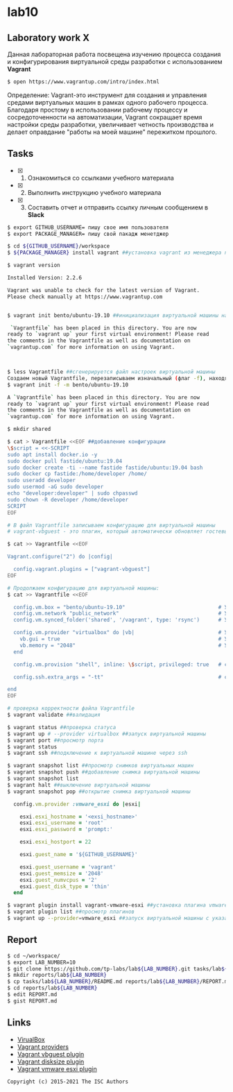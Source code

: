 # lab10
## Laboratory work X

Данная лабораторная работа посвещена изучению процесса создания и конфигурирования виртуальной среды разработки с использованием **Vagrant**

```sh
$ open https://www.vagrantup.com/intro/index.html
```
Определение: 
Vagrant-это инструмент для создания и управления средами виртуальных машин в рамках одного рабочего процесса. Благодаря простому в использовании рабочему процессу и сосредоточенности на автоматизации, Vagrant сокращает время настройки среды разработки, увеличивает четность производства и делает оправдание "работы на моей машине" пережитком прошлого.

## Tasks

- [x] 1. Ознакомиться со ссылками учебного материала
- [x] 2. Выполнить инструкцию учебного материала
- [x] 3. Составить отчет и отправить ссылку личным сообщением в **Slack**



```sh
$ export GITHUB_USERNAME= пишу свое имя пользователя
$ export PACKAGE_MANAGER= пишу свой пакадж менетджер
```

```sh
$ cd ${GITHUB_USERNAME}/workspace
$ ${PACKAGE_MANAGER} install vagrant ##установка vagrant из менеджера пакетов
```

```sh
$ vagrant version

Installed Version: 2.2.6

Vagrant was unable to check for the latest version of Vagrant.
Please check manually at https://www.vagrantup.com


$ vagrant init bento/ubuntu-19.10 ##инициализация виртуальной машины на ubuntu

 `Vagrantfile` has been placed in this directory. You are now
ready to `vagrant up` your first virtual environment! Please read
the comments in the Vagrantfile as well as documentation on
`vagrantup.com` for more information on using Vagrant.



$ less Vagrantfile ##сгенерируется файл настроек виртуальной машины
Создаем новый Vagrantfile, перезаписываем изначальный (флаг -f), находящийся в текущем пути. Причем информация в нем будет в минимальном объеме (флаг -m)
$ vagrant init -f -m bento/ubuntu-19.10

A `Vagrantfile` has been placed in this directory. You are now
ready to `vagrant up` your first virtual environment! Please read
the comments in the Vagrantfile as well as documentation on
`vagrantup.com` for more information on using Vagrant.
```

```sh
$ mkdir shared
```

```sh
$ cat > Vagrantfile <<EOF ##добавление конфигурации
\$script = <<-SCRIPT
sudo apt install docker.io -y
sudo docker pull fastide/ubuntu:19.04
sudo docker create -ti --name fastide fastide/ubuntu:19.04 bash
sudo docker cp fastide:/home/developer /home/
sudo useradd developer
sudo usermod -aG sudo developer
echo "developer:developer" | sudo chpasswd
sudo chown -R developer /home/developer
SCRIPT
EOF
```

```sh
# В файл Vagrantfile записываем конфигурацию для виртуальной машины
# vagrant-vbguest - это плагин, который автоматически обновляет гостевые дополнения VirtualBox

$ cat >> Vagrantfile <<EOF

Vagrant.configure("2") do |config|

  config.vagrant.plugins = ["vagrant-vbguest"]
EOF
```

```sh
# Продолжаем конфигурацию для виртуальной машины:
$ cat >> Vagrantfile <<EOF

  config.vm.box = "bento/ubuntu-19.10"                              # Указываем версию виртуальной машины: ubuntu-19.10
  config.vm.network "public_network"                                # Указываем настройки сети: public_network
  config.vm.synced_folder('shared', '/vagrant', type: 'rsync')      # Указываем связующие директории: 'shared', '/vagrant', type: 'rsync'

  config.vm.provider "virtualbox" do |vb|                           # Указываем тип виртуальной машины: virtualbox
    vb.gui = true                                                   # Указываем, что используется графический интерфейс: vb.gui = true 
    vb.memory = "2048"                                              # Указываем, сколько выделяем оперативной памяти под виртуальную машину: 2048МБ 
  end

  config.vm.provision "shell", inline: \$script, privileged: true   # config.vm.provision "shell" - задает встроенную команду оболочки для выполнения на удаленном компьютере

  config.ssh.extra_args = "-tt"                                     # config.ssh.extra_args - значение настроек передается непосредственно в исполняемый файл ssh#

end
EOF
```

```sh
# проверка корректности файла Vagrantfile
$ vagrant validate ##валидация

$ vagrant status ##проверка статуса
$ vagrant up # --provider virtualbox ##запуск виртуальной машины
$ vagrant port ##просмотр порта
$ vagrant status
$ vagrant ssh ##подключение к виртуальной машине через ssh

$ vagrant snapshot list ##просмотр снимков виртуальных машин
$ vagrant snapshot push ##добавление снимка виртуальной машины
$ vagrant snapshot list
$ vagrant halt ##выключение виртуальной машины
$ vagrant snapshot pop ##открытие снимка виртуальной машины
```

```ruby
  config.vm.provider :vmware_esxi do |esxi|

    esxi.esxi_hostname = '<exsi_hostname>'
    esxi.esxi_username = 'root'
    esxi.esxi_password = 'prompt:'

    esxi.esxi_hostport = 22

    esxi.guest_name = '${GITHUB_USERNAME}'

    esxi.guest_username = 'vagrant'
    esxi.guest_memsize = '2048'
    esxi.guest_numvcpus = '2'
    esxi.guest_disk_type = 'thin'
  end
```

```sh
$ vagrant plugin install vagrant-vmware-esxi ##установка плагина vmware
$ vagrant plugin list ##просмотр плагинов
$ vagrant up --provider=vmware_esxi ##запуск виртуальной машины с указанием провайдера
```

## Report

```sh
$ cd ~/workspace/
$ export LAB_NUMBER=10
$ git clone https://github.com/tp-labs/lab${LAB_NUMBER}.git tasks/lab${LAB_NUMBER}
$ mkdir reports/lab${LAB_NUMBER}
$ cp tasks/lab${LAB_NUMBER}/README.md reports/lab${LAB_NUMBER}/REPORT.md
$ cd reports/lab${LAB_NUMBER}
$ edit REPORT.md
$ gist REPORT.md
```

## Links

- [VirualBox](https://www.virtualbox.org/)
- [Vagrant providers](https://github.com/hashicorp/vagrant/wiki/Available-Vagrant-Plugins#providers)
- [Vagrant vbguest plugin](https://github.com/dotless-de/vagrant-vbguest)
- [Vagrant disksize plugin](https://github.com/sprotheroe/vagrant-disksize)
- [Vagrant vmware esxi plugin](https://github.com/josenk/vagrant-vmware-esxi)

```
Copyright (c) 2015-2021 The ISC Authors
